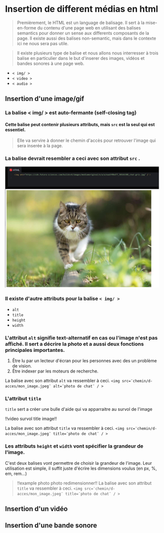 # Insertion de different médias en html
>Premièrement, le HTML est un language de balisage. Il sert à la mise-en-forme du contenu d'une page web en utilisant des balises semantics pour donner un sense aux differents composants de la page. Il existe aussi des balises non-semantic, mais dans le contexte ici ne nous sera pas utile.

>Il existe plusieurs type de balise et nous allons nous interresser à trois balise en particulier dans le but d'inserer des images, vidéos et bandes sonores à une page web.
* `< img/ >`
* `< video >`
* `< audio >`

## Insertion d'une image/gif
### La balise < img/ > est auto-fermante (self-closing tag)

#### Cette balise peut contenir plusieurs attributs, mais `src` est la seul qui est essentiel.
> Elle va servire à donner le chemin d'accès pour retrouver l'image qui sera inserée à la page.
### La balise devrait resembler a ceci avec son attribut `src` .

  ![example avec attribut src](media/image_src.PNG)

### Il existe d'autre attributs pour la balise `< img/ >`
* `alt`
* `title`
* `height`
* `width`

### L'attribut `alt` signifie text-alternatif en cas ou l'image n'est pas affiché. Il sert a décrire la photo et a aussi deux fonctions principales importantes.
1. Être lu par un lecteur d'écran pour les personnes avec des un problème de vision.
2. Être indexer par les moteurs de recherche.

 La balise avec son attribut `alt` va ressembler à ceci.
`<img src=¨chemin/d-acces/mon_image.jpeg¨ alt=¨photo de chat¨ / >`

### L'attribut `title`
 `title` sert a créer une bulle d'aide qui va apparraitre au survol de l'image

!!video survol title image!!

 La balise avec son attribut `title` va ressembler à ceci. `<img src=¨chemin/d-acces/mon_image.jpeg¨ title=¨photo de chat¨ / >`

### Les attributs `height` et `width` vont spécifier la grandeur de l'image.
 C'est deux balises vont permettre de choisir la grandeur de l'image. Leur utilisation est simple, il suffit juste d'écrire les dimensions voulus (en px, %, em, rem...)
> !!example photo photo redimensionner!!
 La balise avec son attribut `title` va ressembler à ceci. `<img src=¨chemin/d-acces/mon_image.jpeg¨ title=¨photo de chat¨ / >`
## Insertion d'un vidéo

## Insertion d'une bande sonore


